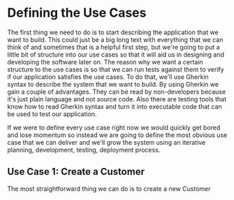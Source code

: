# Defining the Use Cases
The first thing we need to do is to start describing the application that we want to build. This could just be a big long text with everything that we can think of and sometimes that is a helpful first step, but we're going to put a little bit of structure into our use cases so that it will aid us in designing and developing the software later on. The reason why we want a certain structure to the use cases is so that we can run tests against them to verify if our application satisfies the use cases. To do that, we'll use Gherkin syntax to describe the system that we want to build. By using Gherkin we gain a couple of advantages. They can be read by non-developers because it's just plain language and not source code. Also there are testing tools that know how to read Gherkin syntax and turn it into executable code that can be used to test our application.

If we were to define every use case right now we would quickly get bored and lose momentum so instead we are going to define the most obvious use case that we can deliver and we'll grow the system using an iterative planning, development, testing, deployment process.

## Use Case 1: Create a Customer
The most straightforward thing we can do is to create a new Customer